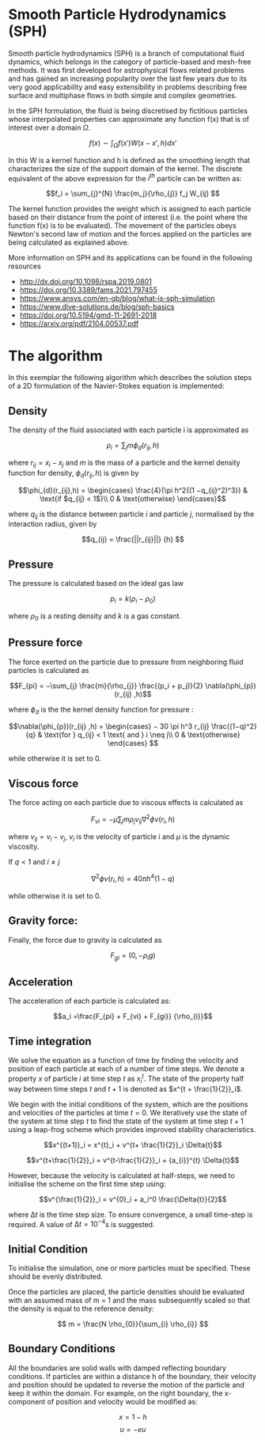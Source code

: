 # Smooth Particle Hydrodynamics (SPH)
Smooth particle hydrodynamics (SPH) is a branch of computational fluid dynamics, which belongs in the category of particle-based and mesh-free methods. It was first developed for astrophysical flows related problems and has gained an increasing popularity over the last few years due to its very good applicability and easy extensibility in problems describing free surface and multiphase flows in both simple and complex geometries.

In the SPH formulation, the fluid is being discretised by fictitious particles whose interpolated properties can approximate any function f(x) that is of interest over a domain $\Omega$.


$$f(x) \sim \int_{\Omega} f(x')W(x-x',h)dx'$$


In this  W is a kernel function and h is defined as the smoothing length that characterizes the size of the support domain of the kernel. The discrete equivalent of the above expression for the $i^{th}$ particle can be written as:

$$f_i = \sum_{j}^{N} \frac{m_j}{\rho_{j}} f_j W_{ij} $$

The kernel function provides the weight which is assigned to each particle based on their distance from the point of interest (i.e. the point where the function f(x) is to be evaluated). The movement of the particles obeys Newton's second law of motion and the forces applied on the particles are being calculated as explained above.

More information on SPH and its applications can be found in the following resources

- http://dx.doi.org/10.1098/rspa.2019.0801
- https://doi.org/10.3389/fams.2021.797455
- https://www.ansys.com/en-gb/blog/what-is-sph-simulation
- https://www.dive-solutions.de/blog/sph-basics
- https://doi.org/10.5194/gmd-11-2691-2018
- https://arxiv.org/pdf/2104.00537.pdf

# The algorithm
In this exemplar the following algorithm which describes the solution steps of a 2D formulation of the Navier-Stokes equation is implemented:

## Density 

The density of the fluid associated with each particle i is approximated as

$$\rho_i = \sum_{j} m \phi_d(r_{ij} ,h)  $$

where $r_{ij} = x_{i} −x_{j}$ and $m$ is the mass of a particle and the kernel density function for density, $\phi_{d}(r_{ij},h)$ is given by 

$$\phi_{d}(r_{ij},h) = \begin{cases}
\frac{4}{\pi h^2{(1 −q_{ij}^2)^3}} & \text{if $q_{ij} < 1$}\\
0 & \text{otherwise} 
\end{cases}$$

where $q_{ij}$ is the distance between particle $i$ and particle $j$, normalised by the interaction radius, given by

$$q_{ij} = \frac{||r_{ij}||} {h} $$
 
## Pressure

The pressure is calculated based on the ideal gas law

$$p_i = k(\rho_{i} −\rho_{0})$$

where $\rho_{0}$ is a resting density and $k$ is a gas constant.


## Pressure force

The force exerted on the particle due to pressure from neighboring fluid particles is calculated as

$$F_{pi} = −\sum_{j} \frac{m}{\rho_{j}} \frac{(p_i + p_j)}{2} \nabla(\phi_{p})(r_{ij} ,h)$$ 

where $\phi_d$ is the the kernel density function for pressure :

$$\nabla(\phi_{p})(r_{ij} ,h) = \begin{cases}
− 30 \pi h^3 r_{ij} \frac{(1−q)^2}{q} & \text{for } q_{ij} < 1 \text{ and } i \neq j\\
0 & \text{otherwise}
\end{cases}
$$

while otherwise it is set to 0.

## Viscous force

The force acting on each particle due to viscous effects is calculated as

$$F_{vi} = −\mu \sum_{j} m\rho_{j} v_{ij} \nabla^{2} \phi v(r_i,h)$$

where $v_{ij} = v_i −v_j$, $v_{i}$ is the velocity of particle i and $\mu$ is the dynamic viscosity.

If $q \lt 1$ and $i \neq j$

$$\nabla^{2} \phi v(r_i,h) = 40 \pi h^4 (1 −q)$$

while otherwise it is set to 0.

## Gravity force: 

Finally, the force due to gravity is calculated as

$$F_{gi} = (0, −\rho_{i}g)$$

## Acceleration

The acceleration of each particle is calculated as:

$$a_i =\frac{F_{pi} + F_{vi} + F_{gi}} {\rho_{i}}$$

## Time integration

We solve the equation as a function of time by finding the velocity and position of each particle at each of a number of time steps. We denote a property $x$ of particle $i$ at time step $t$ as $x^{t}_i$. The state of the property half way between time steps $t$ and $t + 1$ is denoted as $x^{t + \frac{1}{2}}_i$.

We begin with the initial conditions of the system, which are the positions and velocities of the particles at time $t = 0$. We iteratively use the state of the system at time step $t$ to find the state of the system at time step $t + 1$ using a leap-frog scheme which provides improved stability characteristics.


$$x^{(t+1)}_i = x^{t}_i + v^{t+ \frac{1}{2}}_i \Delta{t}$$

$$v^{t+\frac{1}{2}}_i = v^{t-\frac{1}{2}}_i + {a_{i}}^{t} \Delta{t}$$


However, because the velocity is calculated at half-steps, we need to initialise the scheme on the first time step using:

$$v^{\frac{1}{2}}_i = v^{0}_i + a_i^0 \frac{\Delta{t}}{2}$$

where $∆t$ is the time step size. To ensure convergence, a small time-step is required. A value of $∆t = 10^{−4}$s is suggested.


## Initial Condition

To initialise the simulation, one or more particles must be specified. These should be evenly distributed. 

Once the particles are placed, the particle densities should be evaluated with an assumed mass of m = 1 and the mass subsequently scaled so that the density is equal to the reference density:

$$ m = \frac{N \rho_{0}}{\sum_{i} \rho_{i}} $$

##  Boundary Conditions
All the boundaries are solid walls with damped reflecting boundary conditions. If particles are within a distance h of the boundary, their velocity and position should be updated to reverse the motion of the particle and keep it within the domain. For example, on the right boundary, the x-component of position and velocity would be modified as:

$$ x  = 1 - h $$
$$ u  = - eu $$ 